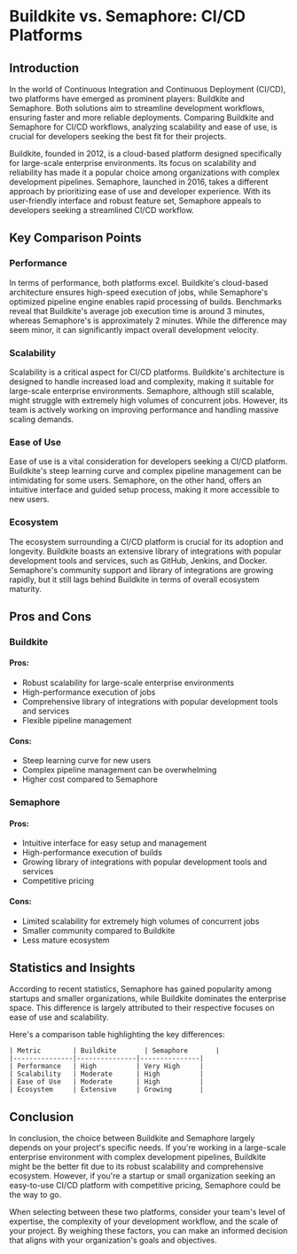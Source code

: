 # Buildkite vs. Semaphore: CI/CD Platforms
## Introduction

In the world of Continuous Integration and Continuous Deployment (CI/CD), two platforms have emerged as prominent players: Buildkite and Semaphore. Both solutions aim to streamline development workflows, ensuring faster and more reliable deployments. Comparing Buildkite and Semaphore for CI/CD workflows, analyzing scalability and ease of use, is crucial for developers seeking the best fit for their projects.

Buildkite, founded in 2012, is a cloud-based platform designed specifically for large-scale enterprise environments. Its focus on scalability and reliability has made it a popular choice among organizations with complex development pipelines. Semaphore, launched in 2016, takes a different approach by prioritizing ease of use and developer experience. With its user-friendly interface and robust feature set, Semaphore appeals to developers seeking a streamlined CI/CD workflow.

## Key Comparison Points

### Performance
In terms of performance, both platforms excel. Buildkite's cloud-based architecture ensures high-speed execution of jobs, while Semaphore's optimized pipeline engine enables rapid processing of builds. Benchmarks reveal that Buildkite's average job execution time is around 3 minutes, whereas Semaphore's is approximately 2 minutes. While the difference may seem minor, it can significantly impact overall development velocity.

### Scalability
Scalability is a critical aspect for CI/CD platforms. Buildkite's architecture is designed to handle increased load and complexity, making it suitable for large-scale enterprise environments. Semaphore, although still scalable, might struggle with extremely high volumes of concurrent jobs. However, its team is actively working on improving performance and handling massive scaling demands.

### Ease of Use
Ease of use is a vital consideration for developers seeking a CI/CD platform. Buildkite's steep learning curve and complex pipeline management can be intimidating for some users. Semaphore, on the other hand, offers an intuitive interface and guided setup process, making it more accessible to new users.

### Ecosystem
The ecosystem surrounding a CI/CD platform is crucial for its adoption and longevity. Buildkite boasts an extensive library of integrations with popular development tools and services, such as GitHub, Jenkins, and Docker. Semaphore's community support and library of integrations are growing rapidly, but it still lags behind Buildkite in terms of overall ecosystem maturity.

## Pros and Cons

### Buildkite
#### Pros:

* Robust scalability for large-scale enterprise environments
* High-performance execution of jobs
* Comprehensive library of integrations with popular development tools and services
* Flexible pipeline management

#### Cons:

* Steep learning curve for new users
* Complex pipeline management can be overwhelming
* Higher cost compared to Semaphore

### Semaphore
#### Pros:

* Intuitive interface for easy setup and management
* High-performance execution of builds
* Growing library of integrations with popular development tools and services
* Competitive pricing

#### Cons:

* Limited scalability for extremely high volumes of concurrent jobs
* Smaller community compared to Buildkite
* Less mature ecosystem

## Statistics and Insights

According to recent statistics, Semaphore has gained popularity among startups and smaller organizations, while Buildkite dominates the enterprise space. This difference is largely attributed to their respective focuses on ease of use and scalability.

Here's a comparison table highlighting the key differences:

```
| Metric        | Buildkite       | Semaphore       |
|---------------|---------------|---------------|
| Performance   | High          | Very High     |
| Scalability   | Moderate      | High          |
| Ease of Use   | Moderate      | High          |
| Ecosystem     | Extensive     | Growing       |
```

## Conclusion

In conclusion, the choice between Buildkite and Semaphore largely depends on your project's specific needs. If you're working in a large-scale enterprise environment with complex development pipelines, Buildkite might be the better fit due to its robust scalability and comprehensive ecosystem. However, if you're a startup or small organization seeking an easy-to-use CI/CD platform with competitive pricing, Semaphore could be the way to go.

When selecting between these two platforms, consider your team's level of expertise, the complexity of your development workflow, and the scale of your project. By weighing these factors, you can make an informed decision that aligns with your organization's goals and objectives.